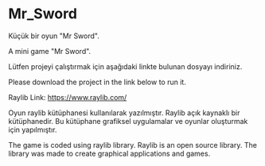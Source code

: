 # Mr_Sword
 Küçük bir oyun "Mr Sword".
 
 A mini game "Mr Sword".

Lütfen projeyi çalıştırmak için aşağıdaki linkte bulunan dosyayı indiriniz.

Please download the project in the link below to run it.

Raylib Link: https://www.raylib.com/

Oyun raylib kütüphanesi kullanılarak yazılmıştır. Raylib açık kaynaklı bir kütüphanedir. Bu kütüphane grafiksel uygulamalar ve oyunlar oluşturmak için yapılmıştır.

The game is coded using raylib library. Raylib is an open source library. The library was made to create graphical applications and games.
